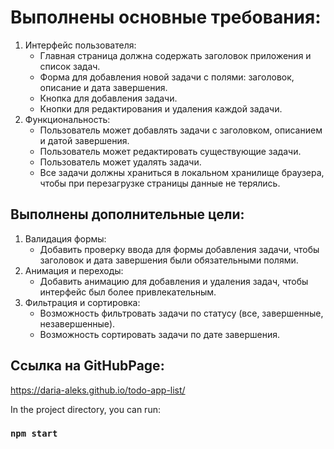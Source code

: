 # Выполнены основные требования:

1. Интерфейс пользователя:
    - Главная страница должна содержать заголовок приложения и список задач.
    - Форма для добавления новой задачи с полями: заголовок, описание и дата завершения.
    - Кнопка для добавления задачи.
    - Кнопки для редактирования и удаления каждой задачи.
2. Функциональность:
    - Пользователь может добавлять задачи с заголовком, описанием и датой завершения.
    - Пользователь может редактировать существующие задачи.
    - Пользователь может удалять задачи.
    - Все задачи должны храниться в локальном хранилище браузера, чтобы при перезагрузке страницы данные не терялись.
 
## Выполнены дополнительные цели:
1. Валидация формы:
    - Добавить проверку ввода для формы добавления задачи, чтобы заголовок и дата завершения были обязательными полями.
2. Анимация и переходы:
    - Добавить анимацию для добавления и удаления задач, чтобы интерфейс был более привлекательным.
3. Фильтрация и сортировка:
    - Возможность фильтровать задачи по статусу (все, завершенные, незавершенные).
    - Возможность сортировать задачи по дате завершения.

## Ссылка на GitHubPage:

https://daria-aleks.github.io/todo-app-list/

In the project directory, you can run:

### `npm start`
